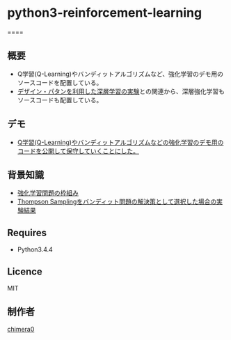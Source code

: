# python3-reinforcement-learning
====

## 概要

- Q学習(Q-Learning)やバンディットアルゴリズムなど、強化学習のデモ用のソースコードを配置している。
- [デザイン・パタンを利用した深層学習の実験](https://github.com/chimera0/deep-learning-by-means-of-design-pattern)との関連から、深層強化学習もソースコードも配置している。

## デモ

- [Q学習(Q-Learning)やバンディットアルゴリズムなどの強化学習のデモ用のコードを公開して保守していくことにした。](http://media.accel-brain.com/reinforcement-learning-q-learning-bandit-problem/)

## 背景知識

- [強化学習問題の枠組み](http://media.accel-brain.com/user-experience-metrics-for-virtual-reality-with-bayesian-reinforcement-learning/#i-18)
- [Thompson Samplingをバンディット問題の解決策として選択した場合の実験結果](http://media.accel-brain.com/thompson-sampling/)


## Requires

- Python3.4.4

## Licence

MIT

## 制作者

[chimera0](https://github.com/chimera0/)

